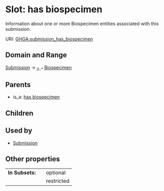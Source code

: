 
# Slot: has biospecimen


Information about one or more Biospecimen entities associated with this submission.

URI: [GHGA:submission_has_biospecimen](https://w3id.org/GHGA/submission_has_biospecimen)


## Domain and Range

[Submission](Submission.md) &#8594;  <sub>0..\*</sub> [Biospecimen](Biospecimen.md)

## Parents

 *  is_a: [has biospecimen](has_biospecimen.md)

## Children


## Used by

 * [Submission](Submission.md)

## Other properties

|  |  |  |
| --- | --- | --- |
| **In Subsets:** | | optional |
|  | | restricted |

